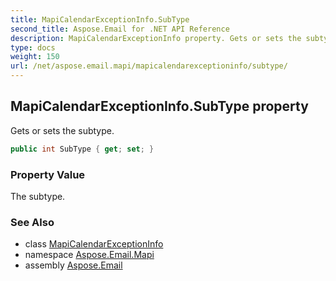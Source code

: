 ```yaml
---
title: MapiCalendarExceptionInfo.SubType
second_title: Aspose.Email for .NET API Reference
description: MapiCalendarExceptionInfo property. Gets or sets the subtype
type: docs
weight: 150
url: /net/aspose.email.mapi/mapicalendarexceptioninfo/subtype/
---
```

## MapiCalendarExceptionInfo.SubType property

Gets or sets the subtype.

```csharp
public int SubType { get; set; }
```

### Property Value

The subtype.

### See Also

* class [MapiCalendarExceptionInfo](../)
* namespace [Aspose.Email.Mapi](../../mapicalendarexceptioninfo/)
* assembly [Aspose.Email](../../../)


